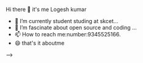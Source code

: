 Hi there 👋 it's me Logesh kumar
- 🔭 I’m currently student studing at skcet...
- 🌱 I’m fascinate about open source and coding ...
- 📫 How to reach me:number:9345525166.
- 😄 that's it aboutme

-->
